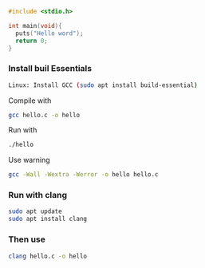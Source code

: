 ```c
#include <stdio.h>

int main(void){
  puts("Hello word");
  return 0;
}

```

### Install buil Essentials
```bash
Linux: Install GCC (sudo apt install build-essential)
```

Compile with
```bash
gcc hello.c -o hello 
```

Run with 
```bash
./hello
```

Use warning 
```bash
gcc -Wall -Wextra -Werror -o hello hello.c
```


### Run with clang 
```bash
sudo apt update
sudo apt install clang
```

### Then use
```bash
clang hello.c -o hello
```
